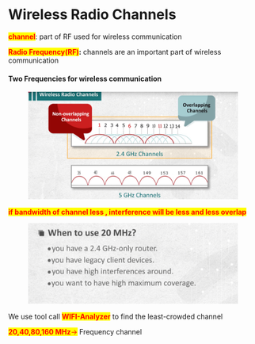 # Wireless Radio Channels

<mark style="color:red;">**channel**</mark>: part of RF used for wireless communication

<mark style="color:red;">**Radio Frequency(RF)**</mark>**:** channels are an important part of wireless communication

#### Two Frequencies for wireless communication <a href="#id-20d1d1e7-e13c-80d4-9085-e59e080ba2a1" id="id-20d1d1e7-e13c-80d4-9085-e59e080ba2a1"></a>

<figure><img src="../.gitbook/assets/image (1) (1) (1) (1) (1).png" alt=""><figcaption></figcaption></figure>

<mark style="color:red;">**if bandwidth of channel less , interference will be less and less overlap**</mark>

<figure><img src="../.gitbook/assets/image 1 (1) (1) (1) (1).png" alt=""><figcaption></figcaption></figure>

We use tool call <mark style="color:red;">**WIFI-Analyzer**</mark> to find the least-crowded channel

<mark style="color:red;">**20,40,80,160 MHz**</mark><mark style="color:red;">→</mark> Frequency channel
